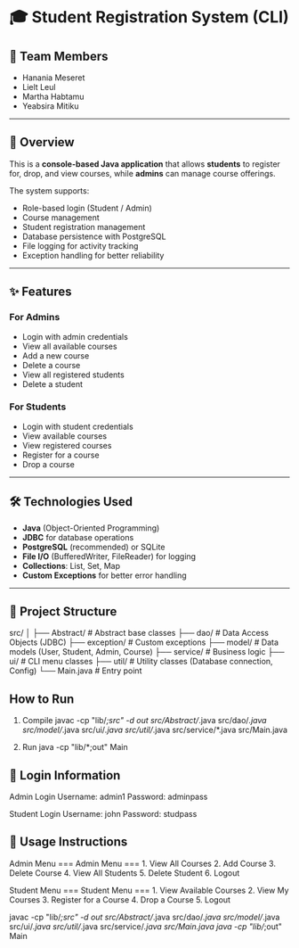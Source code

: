 # 🎓 Student Registration System (CLI)

## 📌 Team Members
- Hanania Meseret
- Lielt Leul
- Martha Habtamu
- Yeabsira Mitiku

---

## 📖 Overview
This is a **console-based Java application** that allows **students** to register for, drop, and view courses, while **admins** can manage course offerings.

The system supports:
- Role-based login (Student / Admin)
- Course management
- Student registration management
- Database persistence with PostgreSQL
- File logging for activity tracking
- Exception handling for better reliability

---

## ✨ Features

### **For Admins**
- Login with admin credentials
- View all available courses
- Add a new course
- Delete a course
- View all registered students
- Delete a student

### **For Students**
- Login with student credentials
- View available courses
- View registered courses
- Register for a course
- Drop a course

---

## 🛠 Technologies Used

- **Java** (Object-Oriented Programming)
- **JDBC** for database operations
- **PostgreSQL** (recommended) or SQLite
- **File I/O** (BufferedWriter, FileReader) for logging
- **Collections**: List, Set, Map
- **Custom Exceptions** for better error handling

---

## 📂 Project Structure
src/
│
├── Abstract/ # Abstract base classes
├── dao/ # Data Access Objects (JDBC)
├── exception/ # Custom exceptions
├── model/ # Data models (User, Student, Admin, Course)
├── service/ # Business logic
├── ui/ # CLI menu classes
├── util/ # Utility classes (Database connection, Config)
└── Main.java # Entry point

## How to Run

1. Compile
javac -cp "lib/*;src" -d out src/Abstract/*.java src/dao/*.java src/model/*.java src/ui/*.java src/util/*.java src/service/*.java src/Main.java

2. Run
java -cp "lib/*;out" Main

## 🔑 Login Information
Admin Login
Username: admin1
Password: adminpass

Student Login
Username: john
Password: studpass

## 📌 Usage Instructions
<prev>
Admin Menu
    === Admin Menu ===
    1. View All Courses
    2. Add Course
    3. Delete Course
    4. View All Students
    5. Delete Student
    6. Logout

Student Menu
    === Student Menu ===
    1. View Available Courses
    2. View My Courses
    3. Register for a Course
    4. Drop a Course
    5. Logout

javac -cp "lib/*;src" -d out src/Abstract/*.java src/dao/*.java src/model/*.java src/ui/*.java src/util/*.java src/service/*.java src/Main.java
java -cp "lib/*;out" Main